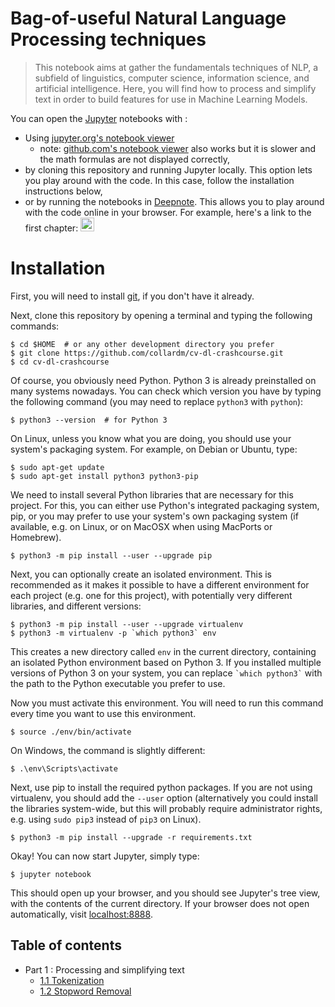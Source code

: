 Bag-of-useful Natural Language Processing techniques
=======================

> This notebook aims at gather the fundamentals techniques of NLP, a subfield of linguistics, computer science, information science, and artificial intelligence. Here, you will find how to process and simplify text in order to build features for use in Machine Learning Models.

You can open the [Jupyter](http://jupyter.org/) notebooks with :

* Using [jupyter.org's notebook viewer](http://nbviewer.jupyter.org/github/collardm/useful-nlp-techniques/blob/master/1.1-Tokenization.ipynb)
    * note: [github.com's notebook viewer](https://github.com/collardm/useful-nlp-techniques/blob/master/1.1-Tokenization.ipynb) also works but it is slower and the math formulas are not displayed correctly,
* by cloning this repository and running Jupyter locally. This option lets you play around with the code. In this case, follow the installation instructions below,
* or by running the notebooks in [Deepnote](https://beta.deepnote.com). This allows you to play around with the code online in your browser. For example, here's a link to the first chapter: [<img height="22"  src="https://beta.deepnote.com/buttons/launch-in-deepnote.svg">](https://)

# Installation

First, you will need to install [git](https://git-scm.com/), if you don't have it already.

Next, clone this repository by opening a terminal and typing the following commands:

    $ cd $HOME  # or any other development directory you prefer
    $ git clone https://github.com/collardm/cv-dl-crashcourse.git
    $ cd cv-dl-crashcourse

Of course, you obviously need Python. Python 3 is already preinstalled on many systems nowadays. You can check which version you have by typing the following command (you may need to replace `python3` with `python`):

    $ python3 --version  # for Python 3

On Linux, unless you know what you are doing, you should use your system's packaging system. For example, on Debian or Ubuntu, type:

    $ sudo apt-get update
    $ sudo apt-get install python3 python3-pip

We need to install several Python libraries that are necessary for this project. For this, you can either use Python's integrated packaging system, pip, or you may prefer to use your system's own packaging system (if available, e.g. on Linux, or on MacOSX when using MacPorts or Homebrew).

    $ python3 -m pip install --user --upgrade pip 

Next, you can optionally create an isolated environment. This is recommended as it makes it possible to have a different environment for each project (e.g. one for this project), with potentially very different libraries, and different versions:

    $ python3 -m pip install --user --upgrade virtualenv
    $ python3 -m virtualenv -p `which python3` env

This creates a new directory called `env` in the current directory, containing an isolated Python environment based on Python 3. If you installed multiple versions of Python 3 on your system, you can replace `` `which python3` `` with the path to the Python executable you prefer to use.

Now you must activate this environment. You will need to run this command every time you want to use this environment.

    $ source ./env/bin/activate

On Windows, the command is slightly different:

    $ .\env\Scripts\activate

Next, use pip to install the required python packages. If you are not using virtualenv, you should add the `--user` option (alternatively you could install the libraries system-wide, but this will probably require administrator rights, e.g. using `sudo pip3` instead of `pip3` on Linux).

    $ python3 -m pip install --upgrade -r requirements.txt

Okay! You can now start Jupyter, simply type:

    $ jupyter notebook

This should open up your browser, and you should see Jupyter's tree view, with the contents of the current directory. If your browser does not open automatically, visit [localhost:8888](http://localhost:8888/tree).

## Table of contents

* Part 1 : Processing and simplifying text
    * [1.1 Tokenization](http://nbviewer.jupyter.org/github/collardm/useful-nlp-techniques/blob/master/1.1-Tokenization.ipynb)
    * [1.2 Stopword Removal](http://nbviewer.jupyter.org/github/collardm/useful-nlp-techniques/blob/master/1.2-Stopword-Removal.ipynb)
